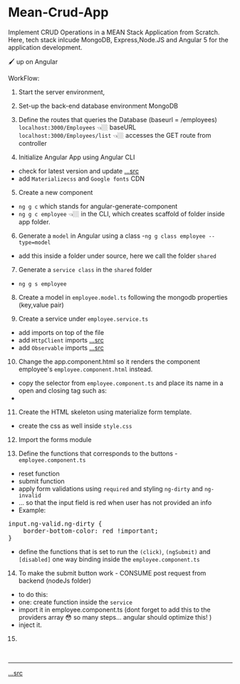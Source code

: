 # Mean-Crud-App

Implement CRUD Operations in a MEAN Stack Application from Scratch. Here, tech stack inlcude MongoDB, Express,Node.JS and Angular 5 for the application development.

🖌 up on Angular

WorkFlow:

1.  Start the server environment,
2.  Set-up the back-end database environment MongoDB
3.  Define the routes that queries the Database (baseurl = /employees)
    <br>
    `localhost:3000/Employees` 👈🏼 baseURL
    <br>
    `localhost:3000/Employees/list` 👈🏼 accesses the GET route from controller

4.  Initialize Angular App using Angular CLI

- check for latest version and update <a href="https://stackoverflow.com/questions/44525746/global-angular-cli-version-greater-than-local-version">...src</a>
- add `Materializecss` and `Google fonts` CDN

5.  Create a new component

- `ng g c` which stands for angular-generate-component
- `ng g c employee` 👈🏼 in the CLI, which creates scaffold of folder inside app folder.

6.  Generate a `model` in Angular using a class -`ng g class employee --type=model`

- add this inside a folder under source, here we call the folder `shared`
7. Generate a `service class` in the `shared` folder
- `ng g s employee`
8. Create a model in `employee.model.ts` following the mongodb properties (key,value pair)

9. Create a service under `employee.service.ts`
- add imports on top of the file
- add `HttpClient` imports  <a href="https://angular.io/guide/http">...src</a>
- add `Observable` imports  <a href="https://developer.telerik.com/topics/web-development/introduction-observables-angular-developers/">...src</a>

10. Change the app.component.html so it renders the component employee's `employee.component.html` instead. 
- copy the selector from `employee.component.ts` and place its name in a open and closing tag such as:
- <app-employee></app-employee>

11. Create the HTML skeleton using materialize form template.
- create the css as well inside `style.css`

12. Import the forms module 

13. Define the functions that corresponds to the buttons - `employee.component.ts`
- reset function
- submit function
- apply form validations using `required` and styling `ng-dirty` and `ng-invalid`
- ... so that the input field is red when user has not provided an info
- Example:
<pre>
input.ng-valid.ng-dirty {
    border-bottom-color: red !important;
}
</pre>
- define the functions that is set to run the `(click)`, `(ngSubmit)` and `[disabled]` one way binding inside the `employee.component.ts`

14. To make the submit button work - CONSUME post request from backend (nodeJs folder)
- to do this:
- one: create function inside the `service`
- import it in employee.component.ts (dont forget to add this to the providers array 😳 so many steps... angular should optimize this! )
- inject it. 

15. 







<br><hr>

<a href="https://www.youtube.com/watch?v=UYh6EvpQquw">...src</a>
